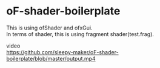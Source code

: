 # oF-shader-boilerplate

This is using ofShader and ofxGui.   
In terms of shader, this is using fragment shader(test.frag).  

video  
https://github.com/sleepy-maker/oF-shader-boilerplate/blob/master/output.mp4

